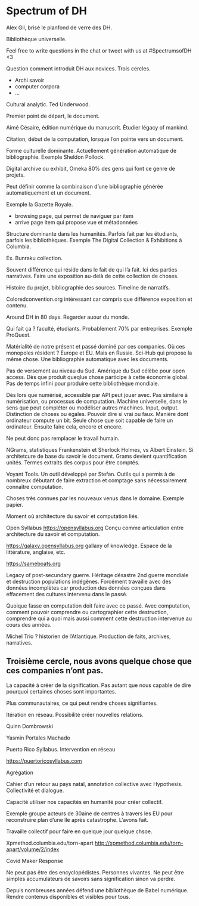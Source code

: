 # Spectrum of DH

Alex Gil, brisé le planfond de verre des DH.

Bibliothèque universelle.

Feel free to write questions in the chat or tweet with us at #SpectrumsofDH <3

Question comment introduit DH aux novices. Trois cercles.

- Archi savoir
- computer corpora
- ...

Cultural analytic. Ted Underwood.

Premier point de départ, le document.

Aimé Césaire, édition numérique du manuscrit. Étudier légacy of mankind.

Citation, début de la computation, lorsque l’on pointe vers un document.

Forme culturelle dominante. Actuellement génération automatique de bibliographie. Exemple Sheldon Pollock.

Digital archive ou exhibit, Omeka 80% des gens qui font ce genre de projets.

Peut définir comme la combinaison d’une bibliographie générée automatiquement et un document. 

Exemple la Gazette Royale.

- browsing page, qui permet de naviguer par item
- arrive page item qui propose vue et métadonnées

Structure dominante dans les humanités. Parfois fait par les étudiants, parfois les bibliothèques. Exemple The Digital Collection & Exhibitions à Columbia.

Ex. Bunraku collection.

Souvent différence qui réside dans le fait de qui l’a fait. Ici des parties narratives. Faire une exposition au-delà de cette collection de choses.

Histoire du projet, bibliographie des sources. Timeline de narratifs. 

Coloredconvention.org intéressant car compris que différence exposition et contenu.

Around DH in 80 days. Regarder auour du monde. 

Qui fait ça ? faculté, étudiants. Probablement 70% par entreprises. Exemple ProQuest.

Matérialité de notre présent et passé dominé par ces companies. Où ces monopoles résident ? Europe et EU. Mais en Russie. Sci-Hub qui propose la même chose. Une bibliographie automatique avec les documents.

Pas de versement au niveau du Sud. Amérique du Sud célèbe pour open access. Dès que produit queqlue chose participe à cette économie global. Pas de temps infini pour produire cette bibliothèque mondiale.

Dès lors que numérisé, accessible par API peut jouer avec. Pas similaire à numérisation, ou processus de computation. Machine universelle, dans le sens que peut compléter ou modéliser autres machines. Input, output. Distinction de choses ou égales. Pouvoir dire si vrai ou faux. Manière dont ordinateur compute un bit. Seule chose que soit capable de faire un ordinateur. Ensuite faire cela, encore et encore. 

Ne peut donc pas remplacer le travail humain.

NGrams, statistiques Frankenstein et Sherlock Holmes, vs Albert Einstein. Si architetcure de base du savoir le document. Grams devient quantification unités. Termes extraits des corpus pour être comptés.

Voyant Tools. Un outil développé par Stefan. Outils qui a permis à de nombreux débutant de faire extraction et comptage sans nécessairement connaître computation.

Choses très connues par les nouveaux venus dans le domaine. Exemple papier.

Moment où architecture du savoir et computation liés.

Open Syllabus https://opensyllabus.org Conçu comme articulation entre architecture du savoir et computation.

https://galaxy.opensyllabus.org gallaxy of knowledge. Espace de la littérature, anglaise, etc.

https://sameboats.org

Legacy of post-secundary guerre. Héritage désastre 2nd guerre mondiale et destruction populations indégènes. Forcément travaille avec des données incomplètes car production des données conçues dans effacement des cultures intervenu dans le passé.

Quoique fasse en computation doit faire avec ce passé. Avec computation, comment pouvoir comprendre ou cartographier cette destruction, comprendre qui a quoi mais aussi comment cette destruction intervenue au cours des années.

Michel Trio ? historien de l’Atlantique. Production de faits, archives, narratives. 

## Troisième cercle, nous avons quelque chose que ces companies n’ont pas. 

La capacité à créer de la signification. Pas autant que nous capable de dire pourquoi certaines choses sont importantes.

Plus communautaires, ce qui peut rendre choses signifiantes.

Itération en réseau. Possibilité créer nouvelles relations.

Quinn Dombrowski

Yasmin Portales Machado

Puerto Rico Syllabus. Intervention en réseau

https://puertoricosyllabus.com

Agrégation

Cahier d’un retour au pays natal, annotation collective avec Hypothesis. Collectivité et dialogue.

Capacité utiliser nos capacités en humanité pour créer collectif.

Exemple groupe acteurs de 30aine de centres à travers les EU pour reconstruire plan d’une île après catastrophe. L’avons fait.

Travaille collectif pour faire en quelque jour quelque chsoe.

Xpmethod.columbia.edu/torn-apart http://xpmethod.columbia.edu/torn-apart/volume/2/index

Covid Maker Response

Ne peut pas être des encyclopédistes. Personnes vivantes. Ne peut être simples accumulateurs de savoirs sans signification sinon va perdre.

Depuis nombreuses années défend une bibliothèque de Babel numérique. Rendre contenus disponibles et visibles pour tous.

